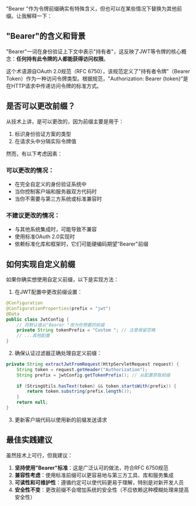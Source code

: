 "Bearer "作为令牌前缀确实有特殊含义，但也可以在某些情况下替换为其他前缀。让我解释一下：

## "Bearer"的含义和背景

"Bearer"一词在身份验证上下文中表示"持有者"，这反映了JWT等令牌的核心概念：**任何持有此令牌的人都能获得访问权限**。

这个术语源自OAuth 2.0规范（RFC 6750），该规范定义了"持有者令牌"（Bearer Token）作为一种访问令牌类型。根据规范，"Authorization: Bearer {token}"是在HTTP请求中传递访问令牌的标准方式。

## 是否可以更改前缀？

从技术上讲，是可以更改的，因为前缀主要是用于：
1. 标识身份验证方案的类型
2. 在请求头中分隔实际令牌值

然而，有以下考虑因素：

### 可以更改的情况：
- 在完全自定义的身份验证系统中
- 当你控制客户端和服务器双方代码时
- 当你不需要与第三方系统或标准兼容时

### 不建议更改的情况：
- 与其他系统集成时，可能导致不兼容
- 使用标准OAuth 2.0实现时
- 依赖标准化库和框架时，它们可能硬编码期望"Bearer"前缀

## 如何实现自定义前缀

如果你确实想使用自定义前缀，以下是实现方法：

1. 在JWT配置中更改前缀设置：
```java
@Configuration
@ConfigurationProperties(prefix = "jwt")
@Data
public class JwtConfig {
    // 将默认值从"Bearer "改为你想要的前缀
    private String tokenPrefix = "Custom "; // 注意保留空格
    // ...其他配置
}
```

2. 确保认证过滤器正确处理自定义前缀：
```java
private String extractJwtFromRequest(HttpServletRequest request) {
    String token = request.getHeader("Authorization");
    String prefix = jwtConfig.getTokenPrefix(); // 从配置获取前缀
    
    if (StringUtils.hasText(token) && token.startsWith(prefix)) {
        return token.substring(prefix.length());
    }
    return null;
}
```

3. 更新客户端代码以使用新的前缀发送请求

## 最佳实践建议

虽然技术上可行，但我建议：

1. **坚持使用"Bearer"标准**：这是广泛认可的做法，符合RFC 6750规范
2. **兼容性考虑**：使用标准前缀可以更容易地与第三方工具、库和服务集成
3. **可读性和可维护性**：遵循约定可以使代码更易于理解，特别是对新开发人员
4. **安全性不变**：更改前缀不会增加系统的安全性（不应依赖这种模糊处理来提高安全性）